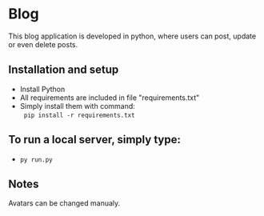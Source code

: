 # Blog
This blog application is developed in python, where users can post, update or even delete posts.
## Installation and setup
+ Install Python
+ All requirements are included in file "requirements.txt"
+ Simply install them with command:<br>
``` pip install -r requirements.txt```
## To run a local server, simply type:
+ ``` py run.py ```
## Notes
Avatars can be changed manualy.
